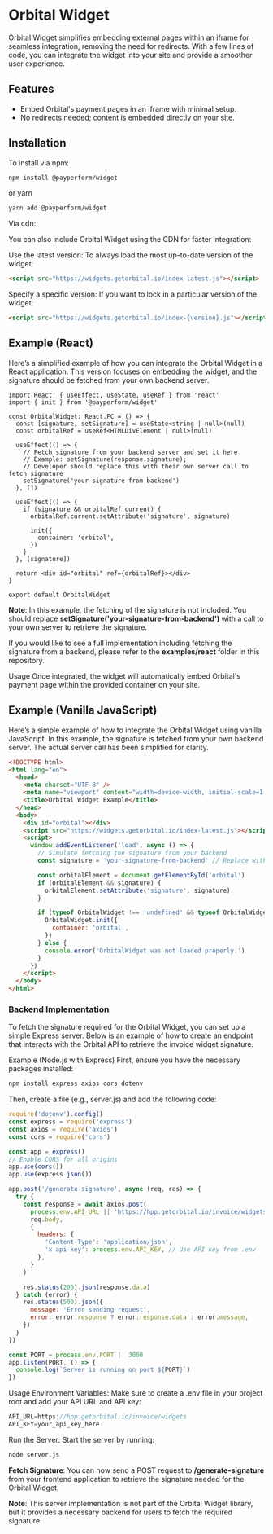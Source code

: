 # Orbital Widget

Orbital Widget simplifies embedding external pages within an iframe for seamless integration, removing the need for redirects. With a few lines of code, you can integrate the widget into your site and provide a smoother user experience.

## Features

- Embed Orbital's payment pages in an iframe with minimal setup.
- No redirects needed; content is embedded directly on your site.

## Installation

To install via npm:

```bash
npm install @payperform/widget
```

or yarn

```bash
yarn add @payperform/widget
```

Via cdn:

You can also include Orbital Widget using the CDN for faster integration:


Use the latest version:
To always load the most up-to-date version of the widget:

```html
<script src="https://widgets.getorbital.io/index-latest.js"></script>
```

Specify a specific version:
If you want to lock in a particular version of the widget:

```html
<script src="https://widgets.getorbital.io/index-{version}.js"></script>
```


## Example (React)

Here’s a simplified example of how you can integrate the Orbital Widget in a React application. This version focuses on embedding the widget, and the signature should be fetched from your own backend server.

```tsx
import React, { useEffect, useState, useRef } from 'react'
import { init } from '@payperform/widget'

const OrbitalWidget: React.FC = () => {
  const [signature, setSignature] = useState<string | null>(null)
  const orbitalRef = useRef<HTMLDivElement | null>(null)

  useEffect(() => {
    // Fetch signature from your backend server and set it here
    // Example: setSignature(response.signature);
    // Developer should replace this with their own server call to fetch signature
    setSignature('your-signature-from-backend')
  }, [])

  useEffect(() => {
    if (signature && orbitalRef.current) {
      orbitalRef.current.setAttribute('signature', signature)

      init({
        container: 'orbital',
      })
    }
  }, [signature])

  return <div id="orbital" ref={orbitalRef}></div>
}

export default OrbitalWidget
```

**Note**: In this example, the fetching of the signature is not included. You should replace **setSignature('your-signature-from-backend')** with a call to your own server to retrieve the signature.

If you would like to see a full implementation including fetching the signature from a backend, please refer to the **examples/react** folder in this repository.

Usage
Once integrated, the widget will automatically embed Orbital's payment page within the provided container on your site.

## Example (Vanilla JavaScript)

Here’s a simple example of how to integrate the Orbital Widget using vanilla JavaScript. In this example, the signature is fetched from your own backend server. The actual server call has been simplified for clarity.

```html
<!DOCTYPE html>
<html lang="en">
  <head>
    <meta charset="UTF-8" />
    <meta name="viewport" content="width=device-width, initial-scale=1.0" />
    <title>Orbital Widget Example</title>
  </head>
  <body>
    <div id="orbital"></div>
    <script src="https://widgets.getorbital.io/index-latest.js"></script>
    <script>
      window.addEventListener('load', async () => {
        // Simulate fetching the signature from your backend
        const signature = 'your-signature-from-backend' // Replace with your own logic to get the signature

        const orbitalElement = document.getElementById('orbital')
        if (orbitalElement && signature) {
          orbitalElement.setAttribute('signature', signature)
        }

        if (typeof OrbitalWidget !== 'undefined' && typeof OrbitalWidget.init === 'function') {
          OrbitalWidget.init({
            container: 'orbital',
          })
        } else {
          console.error('OrbitalWidget was not loaded properly.')
        }
      })
    </script>
  </body>
</html>
```

### Backend Implementation

To fetch the signature required for the Orbital Widget, you can set up a simple Express server. Below is an example of how to create an endpoint that interacts with the Orbital API to retrieve the invoice widget signature.

Example (Node.js with Express)
First, ensure you have the necessary packages installed:

```bash
npm install express axios cors dotenv
```

Then, create a file (e.g., server.js) and add the following code:

```javascript
require('dotenv').config()
const express = require('express')
const axios = require('axios')
const cors = require('cors')

const app = express()
// Enable CORS for all origins
app.use(cors())
app.use(express.json())

app.post('/generate-signature', async (req, res) => {
  try {
    const response = await axios.post(
      process.env.API_URL || 'https://hpp.getorbital.io/invoice/widgets', // Use API URL from .env
      req.body,
      {
        headers: {
          'Content-Type': 'application/json',
          'x-api-key': process.env.API_KEY, // Use API key from .env
        },
      }
    )

    res.status(200).json(response.data)
  } catch (error) {
    res.status(500).json({
      message: 'Error sending request',
      error: error.response ? error.response.data : error.message,
    })
  }
})

const PORT = process.env.PORT || 3000
app.listen(PORT, () => {
  console.log(`Server is running on port ${PORT}`)
})
```

Usage
Environment Variables: Make sure to create a .env file in your project root and add your API URL and API key:

```javascript
API_URL=https://hpp.getorbital.io/invoice/widgets
API_KEY=your_api_key_here
```

Run the Server: Start the server by running:

```bash
node server.js
```

**Fetch Signature**: You can now send a POST request to **/generate-signature** from your frontend application to retrieve the signature needed for the Orbital Widget.

**Note**: This server implementation is not part of the Orbital Widget library, but it provides a necessary backend for users to fetch the required signature.
